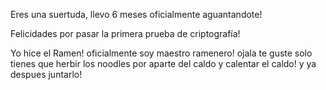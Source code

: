 Eres una suertuda, llevo 6 meses oficialmente aguantandote!

Felicidades por pasar la primera prueba de criptografía!

Yo hice el Ramen! oficialmente soy maestro ramenero! ojala te guste solo tienes que herbir los noodles por aparte del caldo y calentar el caldo! y ya despues juntarlo!
